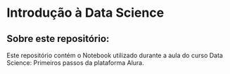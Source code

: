 # Introdução à Data Science


## Sobre este repositório:

Este repositório contém o Notebook utilizado durante a aula do curso Data Science: Primeiros passos da plataforma Alura.